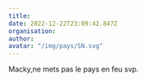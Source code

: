 ```yaml
---
title: 
date: 2022-12-22T23:09:42.847Z
organisation: 
author: 
avatar: "/img/pays/SN.svg"
---
```


Macky,ne mets pas le pays en feu svp.